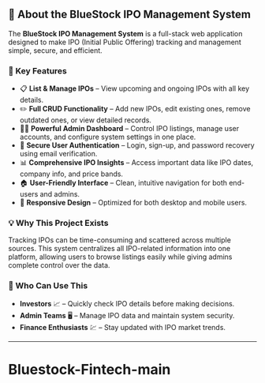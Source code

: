 ## 🚀 About the BlueStock IPO Management System  

The **BlueStock IPO Management System** is a full-stack web application designed to make IPO (Initial Public Offering) tracking and management simple, secure, and efficient.  

### 🌟 Key Features  
- 📋 **List & Manage IPOs** – View upcoming and ongoing IPOs with all key details.  
- ✏️ **Full CRUD Functionality** – Add new IPOs, edit existing ones, remove outdated ones, or view detailed records.  
- 👨‍💼 **Powerful Admin Dashboard** – Control IPO listings, manage user accounts, and configure system settings in one place.  
- 🔐 **Secure User Authentication** – Login, sign-up, and password recovery using email verification.  
- 📊 **Comprehensive IPO Insights** – Access important data like IPO dates, company info, and price bands.  
- 🏠 **User-Friendly Interface** – Clean, intuitive navigation for both end-users and admins.  
- 📱 **Responsive Design** – Optimized for both desktop and mobile users.  

### 💡 Why This Project Exists  
Tracking IPOs can be time-consuming and scattered across multiple sources. This system centralizes all IPO-related information into one platform, allowing users to browse listings easily while giving admins complete control over the data.  

### 🎯 Who Can Use This  
- **Investors** 📈 – Quickly check IPO details before making decisions.  
- **Admin Teams** 🖥 – Manage IPO data and maintain system security.  
- **Finance Enthusiasts** 💹 – Stay updated with IPO market trends.  

---
# Bluestock-Fintech-main

